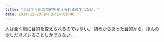 ```yaml
---
title: "人は全く別に目的を変えられるのではない。"
date: 2024-12-20T14:16:14+09:00
---
```

人は全く別に目的を変えられるのではない。
初めからあった目的から、ほんの少しだけズレることしかできない。
